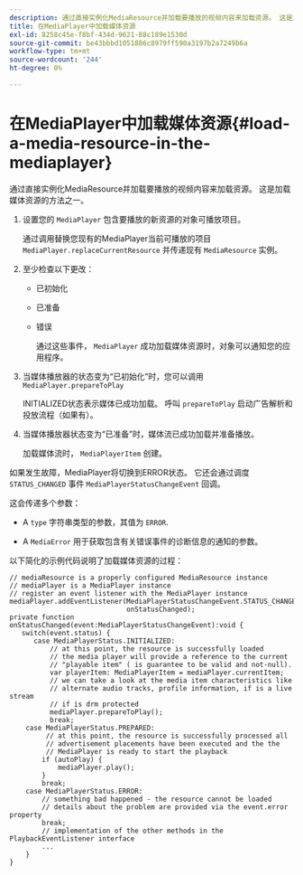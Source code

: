 ```yaml
---
description: 通过直接实例化MediaResource并加载要播放的视频内容来加载资源。 这是加载媒体资源的方法之一。
title: 在MediaPlayer中加载媒体资源
exl-id: 8258c45e-f8bf-434d-9621-88c189e1530d
source-git-commit: be43bbbd1051886c8979ff590a3197b2a7249b6a
workflow-type: tm+mt
source-wordcount: '244'
ht-degree: 0%

---
```


# 在MediaPlayer中加载媒体资源{#load-a-media-resource-in-the-mediaplayer}

通过直接实例化MediaResource并加载要播放的视频内容来加载资源。 这是加载媒体资源的方法之一。

1. 设置您的 `MediaPlayer` 包含要播放的新资源的对象可播放项目。

   通过调用替换您现有的MediaPlayer当前可播放的项目 `MediaPlayer.replaceCurrentResource` 并传递现有 `MediaResource` 实例。

1. 至少检查以下更改：

   * 已初始化
   * 已准备
   * 错误

      通过这些事件， `MediaPlayer` 成功加载媒体资源时，对象可以通知您的应用程序。

1. 当媒体播放器的状态变为“已初始化”时，您可以调用 `MediaPlayer.prepareToPlay`

   INITIALIZED状态表示媒体已成功加载。 呼叫 `prepareToPlay` 启动广告解析和投放流程（如果有）。

1. 当媒体播放器状态变为“已准备”时，媒体流已成功加载并准备播放。

   加载媒体流时， `MediaPlayerItem` 创建。

如果发生故障，MediaPlayer将切换到ERROR状态。 它还会通过调度 `STATUS_CHANGED` 事件 `MediaPlayerStatusChangeEvent` 回调。

这会传递多个参数：
* A `type` 字符串类型的参数，其值为 `ERROR`.

* A `MediaError` 用于获取包含有关错误事件的诊断信息的通知的参数。


<!--<a id="example_3774607C6F08473282CF0CB7F3D82373"></a>-->

以下简化的示例代码说明了加载媒体资源的过程：

```
// mediaResource is a properly configured MediaResource instance 
// mediaPlayer is a MediaPlayer instance 
// register an event listener with the MediaPlayer instance 
mediaPlayer.addEventListener(MediaPlayerStatusChangeEvent.STATUS_CHANGED,  
                             onStatusChanged); 
private function onStatusChanged(event:MediaPlayerStatusChangeEvent):void { 
   switch(event.status) { 
      case MediaPlayerStatus.INITIALIZED: 
          // at this point, the resource is successfully loaded 
          // the media player will provide a reference to the current 
          // "playable item" ( is guarantee to be valid and not-null). 
          var playerItem: MediaPlayerItem = mediaPlayer.currentItem; 
          // we can take a look at the media item characteristics like 
          // alternate audio tracks, profile information, if is a live stream 
          // if is drm protected 
          mediaPlayer.prepareToPlay(); 
          break; 
    case MediaPlayerStatus.PREPARED: 
         // at this point, the resource is successfully processed all  
         // advertisement placements have been executed and the the  
         // MediaPlayer is ready to start the playback 
        if (autoPlay) { 
            mediaPlayer.play(); 
        } 
        break; 
    case MediaPlayerStatus.ERROR: 
        // something bad happened - the resource cannot be loaded 
        // details about the problem are provided via the event.error property 
        break; 
        // implementation of the other methods in the PlaybackEventListener interface 
        ... 
    } 
}
```
